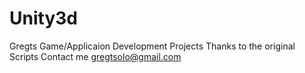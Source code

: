 # Unity3d
Gregts Game/Applicaion  Development Projects
Thanks to the original Scripts
Contact me gregtsolo@gmail.com
